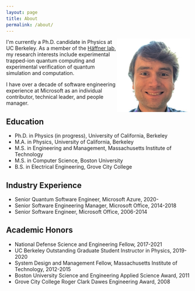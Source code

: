 ```yaml
---
layout: page
title: About
permalink: /about/
---
```

<img src="/images/portrait.jpg" style="float: right;" width="200" alt="Photo of Ryan Shaffer" />

I'm currently a Ph.D. candidate in Physics at UC Berkeley.
As a member of the [Häffner lab](http://research.physics.berkeley.edu/haeffner/),
my research interests include experimental trapped-ion quantum computing
and experimental verification of quantum simulation and computation.

I have over a decade of software engineering experience at Microsoft
as an individual contributor, technical leader, and people manager.

## Education

- Ph.D. in Physics (in progress), University of California, Berkeley
- M.A. in Physics, University of California, Berkeley
- M.S. in Engineering and Management, Massachusetts Institute of Technology
- M.S. in Computer Science, Boston University
- B.S. in Electrical Engineering, Grove City College

## Industry Experience

- Senior Quantum Software Engineer, Microsoft Azure, 2020-
- Senior Software Engineering Manager, Microsoft Office, 2014-2018
- Senior Software Engineer, Microsoft Office, 2006-2014

## Academic Honors

- National Defense Science and Engineering Fellow, 2017-2021
- UC Berkeley Outstanding Graduate Student Instructor in Physics, 2019-2020
- System Design and Management Fellow, Massachusetts Institute of Technology, 2012-2015
- Boston University Science and Engineering Applied Science Award, 2011
- Grove City College Roger Clark Dawes Engineering Award, 2008
